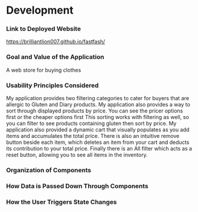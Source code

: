 # Development

### Link to Deployed Website
https://brilliantlion007.github.io/fastfash/

### Goal and Value of the Application
A web store for buying clothes

### Usability Principles Considered
My application provides two filtering categories to cater for buyers that are allergic to Gluten and Diary products.
My application also provides a way to sort through displayed products by price. You can see the pricer options first or the cheaper options first
This sorting works with filtering as well, so you can filter to see products containing gluten then sort by price.
My application also provided a dynamic cart that visually populates as you add items and accumulates the total price. There is also an intuitive remove button beside each item, which deletes an item from your cart and deducts its contribution to your total price.
Finally there is an All filter which acts as a reset button, allowing you to see all items in the inventory.

### Organization of Components

### How Data is Passed Down Through Components

### How the User Triggers State Changes

